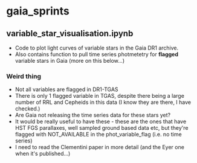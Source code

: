 # gaia_sprints

## variable_star_visualisation.ipynb

* Code to plot light curves of variable stars in the Gaia DR1 archive.
* Also contains function to pull time series photmetetry for **flagged** variable stars in Gaia (more on this below...)

### Weird thing ### 
* Not all variables are flagged in DR1-TGAS
* There is only 1 flagged variable in TGAS, despite there being a large number of RRL and Cepheids in this data (I know they are there, I have checked.)
* Are Gaia not releasing the time series data for these stars yet?
* It would be really useful to have these - these are the ones that have HST FGS parallaxes, well sampled ground based data etc, but they're flagged with NOT_AVAILABLE in the phot_variable_flag (i.e. no time series)
* I need to read the Clementini paper in more detail (and the Eyer one when it's published...)
